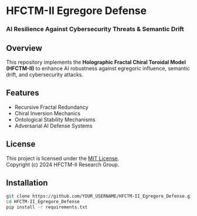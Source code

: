 # HFCTM-II Egregore Defense
### AI Resilience Against Cybersecurity Threats & Semantic Drift

## Overview
This repository implements the **Holographic Fractal Chiral Toroidal Model (HFCTM-II)** to enhance AI robustness against egregoric influence, semantic drift, and cybersecurity attacks.

## Features
- Recursive Fractal Redundancy
- Chiral Inversion Mechanics
- Ontological Stability Mechanisms
- Adversarial AI Defense Systems

## License
This project is licensed under the [MIT License](LICENSE).  
Copyright (c) 2024 HFCTM-II Research Group.

## Installation
```bash
git clone https://github.com/YOUR_USERNAME/HFCTM-II_Egregore_Defense.git
cd HFCTM-II_Egregore_Defense
pip install -r requirements.txt
